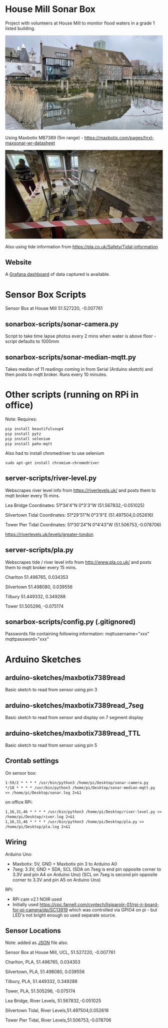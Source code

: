 # House Mill Sonar Box

Project with volunteers at House Mill to monitor flood waters in a grade 1 listed building.

![House Mill](images/house_mill.jpeg)

Using Maxbotix MB7389 (5m range) - https://maxbotix.com/pages/hrxl-maxsonar-wr-datasheet 

![Sensor Box](images/wide_view.jpeg)

Also using tide information from https://pla.co.uk/Safety/Tidal-information 

## Website 

A [Grafana dashboard](https://grafana.cetools.org/d/ecHWtb_Vz/sonar-height) of data captured is available.

# Sensor Box Scripts

Sensor Box at House Mill 51.527220, -0.007761

## sonarbox-scripts/sonar-camera.py
Script to take time lapse photos every 2 mins when water is above floor - script defaults to 1000mm

## sonarbox-scripts/sonar-median-mqtt.py
Takes median of 11 readings coming in from Serial (Arduino sketch) and then posts to mqtt broker. Runs every 10 minutes.

# Other scripts (running on RPi in office)

Note: 
Requires: 
```
pip install beautifulsoup4
pip install pytz
pip install selenium
pip install paho-mqtt
```
Also had to install chromedriver to use selenium
```
sudo apt-get install chromium-chromedriver
```

## server-scripts/river-level.py
Webscrapes river level info from https://riverlevels.uk/ and posts them to mqtt broker every 15 mins. 

Lea Bridge Coordinates: 51°34'4"N 0°3'3"W (51.567832,-0.051025)

Silvertown Tidal Coordinates: 51°29'51"N 0°3'9"E (51.497504,0.052616)

Tower Pier Tidal Coordinates: 51°30'24"N 0°4'43"W (51.506753,-0.078706)

https://riverlevels.uk/levels/greater-london

## server-scripts/pla.py
Webscrapes tide / river level info from http://www.pla.co.uk/ and posts them to mqtt broker every 15 mins. 

Charlton 51.496765, 0.034353

Silvertown 51.498080, 0.039556

Tilbury 51.449332, 0.349288

Tower 51.505296, -0.075174

## sonarbox-scripts/config.py (.gitignored)
Passwords file containing following information:
mqttusername="xxx" 
mqttpassword="xxx"

# Arduino Sketches 

## arduino-sketches/maxbotix7389read
Basic sketch to read from sensor using pin 3

## arduino-sketches/maxbotix7389read_7seg
Basic sketch to read from sensor and display on 7 segment display

## arduino-sketches/maxbotix7389read_TTL
Basic sketch to read from sensor using pin 5



## Crontab settings

On sensor box:
```
1-59/2 * * * * /usr/bin/python3 /home/pi/Desktop/sonar-camera.py
*/10 * * * * /usr/bin/python3 /home/pi/Desktop/sonar-median-mqtt.py  >> /home/pi/Desktop/sonar.log 2>&1
```
on office RPi:
```
1,16,31,46 * * * * /usr/bin/python3 /home/pi/Desktop/river-level.py >> /home/pi/Desktop/river.log 2>&1
1,16,31,46 * * * * /usr/bin/python3 /home/pi/Desktop/pla.py >> /home/pi/Desktop/pla.log 2>&1
```

## Wiring

Arduino Uno:
- Maxbotix: 5V, GND + Maxbotix pin 3 to Arduino A0
- 7seg: 3.3V, GND + SDA, SCL 
(SDA on 7seg is end pin opposite corner to 3.3V and pin A4 on Arduino Uno)
(SCL on 7seg is second pin opposite corner to 3.3V and pin A5 on Arduino Uno)

RPi:
- RPi cam v2.1 NOIR used
- Initially used https://cpc.farnell.com/cyntech/lisiparoiir-01/rpi-ir-board-for-pi-camera/dp/SC13919 which was controlled via GPIO4 on pi - but LED's not bright enough so used separate source.

## Sensor Locations

Note: added as [JSON](sensor-locations.json) file also.

Sensor Box at House Mill, UCL, 51.527220, -0.007761

Charlton, PLA, 51.496765, 0.034353

Silvertown, PLA, 51.498080, 0.039556

Tilbury, PLA, 51.449332, 0.349288

Tower, PLA, 51.505296, -0.075174

Lea Bridge, River Levels, 51.567832,-0.051025

Silvertown Tidal, River Levels,51.497504,0.052616

Tower Pier Tidal, River Levels,51.506753,-0.078706
